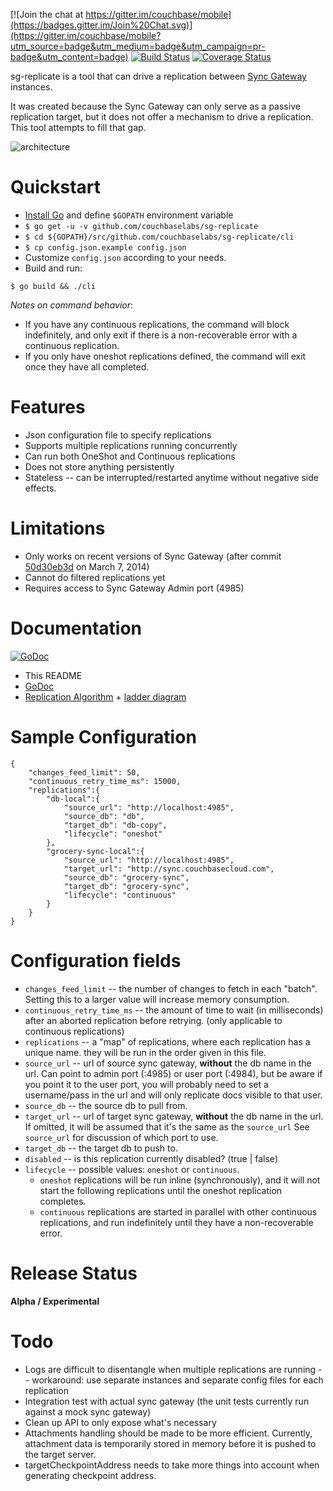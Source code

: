 	
[![Join the chat at https://gitter.im/couchbase/mobile](https://badges.gitter.im/Join%20Chat.svg)](https://gitter.im/couchbase/mobile?utm_source=badge&utm_medium=badge&utm_campaign=pr-badge&utm_content=badge) [![Build Status](https://drone.io/github.com/couchbaselabs/sg-replicate/status.png)](https://drone.io/github.com/couchbaselabs/sg-replicate/latest) [![Coverage Status](https://coveralls.io/repos/couchbaselabs/sg-replicate/badge.svg?branch=master)](https://coveralls.io/r/couchbaselabs/sg-replicate?branch=master)

sg-replicate is a tool that can drive a replication between [Sync Gateway](https://github.com/couchbase/sync_gateway) instances.  

It was created because the Sync Gateway can only serve as a passive replication target, but it does not offer a mechanism to drive a replication.  This tool attempts to fill that gap.

![architecture](http://tleyden-misc.s3.amazonaws.com/blog_images/sg-replicate-architecture.png)

# Quickstart

* [Install Go](http://golang.org/doc/install) and define `$GOPATH` environment variable
* `$ go get -u -v github.com/couchbaselabs/sg-replicate`
* `$ cd ${GOPATH}/src/github.com/couchbaselabs/sg-replicate/cli`
* `$ cp config.json.example config.json`
* Customize `config.json` according to your needs.
* Build and run:

```
$ go build && ./cli
```

*Notes on command behavior*:

* If you have any continuous replications, the command will block indefinitely, and only exit if there is a non-recoverable error with a continuous replication.
* If you only have oneshot replications defined, the command will exit once they have all completed.

# Features

* Json configuration file to specify replications
* Supports multiple replications running concurrently 
* Can run both OneShot and Continuous replications
* Does not store anything persistently
* Stateless -- can be interrupted/restarted anytime without negative side effects.

# Limitations

* Only works on recent versions of Sync Gateway (after commit [50d30eb3d](https://github.com/couchbase/sync_gateway/commit/50d30eb3d) on March 7, 2014)
* Cannot do filtered replications yet
* Requires access to Sync Gateway Admin port (4985)
	
# Documentation

[![GoDoc](https://godoc.org/github.com/couchbaselabs/sg-replicate?status.png)](https://godoc.org/github.com/couchbaselabs/sg-replicate)

* This README
* [GoDoc](http://godoc.org/github.com/couchbaselabs/sg-replicate)
* [Replication Algorithm](https://github.com/couchbaselabs/TouchDB-iOS/wiki/Replication-Algorithm) + [ladder diagram](http://cl.ly/image/1v013o210345)

# Sample Configuration

```
{
    "changes_feed_limit": 50,
    "continuous_retry_time_ms": 15000,
    "replications":{
        "db-local":{
            "source_url": "http://localhost:4985",
            "source_db": "db",
            "target_db": "db-copy",
            "lifecycle": "oneshot"
        },
        "grocery-sync-local":{
            "source_url": "http://localhost:4985",
            "target_url": "http://sync.couchbasecloud.com",
            "source_db": "grocery-sync",
            "target_db": "grocery-sync",
            "lifecycle": "continuous"
        }
    }
}
```

# Configuration fields

* `changes_feed_limit` -- the number of changes to fetch in each "batch".  Setting this to a larger value will increase memory consumption.
* `continuous_retry_time_ms` -- the amount of time to wait (in milliseconds) after an aborted replication before retrying.  (only applicable to continuous replications)
* `replications` -- a "map" of replications, where each replication has a unique name.  they will be run in the order given in this file.
* `source_url` -- url of source sync gateway, **without** the db name in the url.  Can point to admin port (:4985) or user port (:4984), but be aware if you point it to the user port, you will probably need to set a username/pass in the url and will only replicate docs visible to that user.
* `source_db` -- the source db to pull from.
* `target_url` -- url of target sync gateway, **without** the db name in the url.  If omitted, it will be assumed that it's the same as the `source_url`  See `source_url` for discussion of which port to use.
* `target_db` -- the target db to push to.  
* `disabled` -- is this replication currently disabled?  (true | false)
* `lifecycle` -- possible values: `oneshot` or `continuous`.  
     * `oneshot` replications will be run inline (synchronously), and it will not start the following replications until the oneshot replication completes.  
     * `continuous` replications are started in parallel with other continuous replications, and run indefinitely until they have a non-recoverable error.



# Release Status

**Alpha / Experimental**

# Todo

* Logs are difficult to disentangle when multiple replications are running -- workaround: use separate instances and separate config files for each replication
* Integration test with actual sync gateway (the unit tests currently run against a mock sync gateway)
* Clean up API to only expose what's necessary
* Attachments handling should be made to be more efficient.  Currently, attachment data is temporarily stored in memory before it is pushed to the target server.
* targetCheckpointAddress needs to take more things into account when generating checkpoint address.
